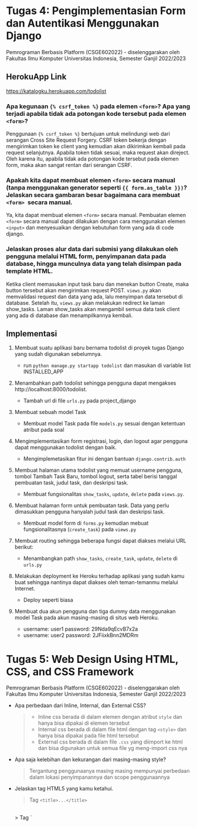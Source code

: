 # Tugas 4: Pengimplementasian Form dan Autentikasi Menggunakan Django

Pemrograman Berbasis Platform (CSGE602022) - diselenggarakan oleh Fakultas Ilmu Komputer Universitas Indonesia, Semester Ganjil 2022/2023

## HerokuApp Link
https://katalogku.herokuapp.com/todolist

###  Apa kegunaan `{% csrf_token %}` pada elemen `<form>`? Apa yang terjadi apabila tidak ada potongan kode tersebut pada elemen `<form>`?
Penggunaan `{% csrf_token %}` bertujuan untuk melindungi web dari serangan Cross Site Request Forgery. CSRF token bekerja dengan mengirimkan token ke client yang kemudian akan dikirimkan kembali pada request selanjutnya. Apabila token tidak sesuai, maka request akan direject. Oleh karena itu, apabila tidak ada potongan kode tersebut pada elemen form, maka akan sangat rentan dari serangan CSRF.

### Apakah kita dapat membuat elemen `<form>` secara manual (tanpa menggunakan generator seperti `{{ form.as_table }})`? Jelaskan secara gambaran besar bagaimana cara membuat `<form> `secara manual.
Ya, kita dapat membuat elemen `<form>` secara manual. Pembuatan elemen `<form>` secara manual dapat dilakukan dengan cara menggunakan elemen `<input>` dan menyesuaikan dengan kebutuhan form yang ada di code django.

### Jelaskan proses alur data dari submisi yang dilakukan oleh pengguna melalui HTML form, penyimpanan data pada database, hingga munculnya data yang telah disimpan pada template HTML.
Ketika client memasukan input task baru dan menekan button Create, maka button tersebut akan mengirimkan request POST. `views.py` akan memvalidasi request dan data yang ada, lalu menyimpan data tersebut di database. Setelah itu, `views.py` akan melakukan redirect ke laman show_tasks. Laman show_tasks akan mengambil semua data task client yang ada di database dan menampilkannya kembali.

## Implementasi
1.  Membuat suatu aplikasi baru bernama todolist di proyek tugas Django yang sudah digunakan sebelumnya.
    - run `python manage.py startapp todolist` dan masukan di variable list INSTALLED_APP

2. Menambahkan path todolist sehingga pengguna dapat mengakses http://localhost:8000/todolist.
    - Tambah url di file `urls.py` pada project_django

3. Membuat sebuah model Task
    - Membuat model Task pada file `models.py` sesuai dengan ketentuan atribut pada soal

4. Mengimplementasikan form registrasi, login, dan logout agar pengguna dapat menggunakan todolist dengan baik.
    - Mengimplemetasikan fitur ini dengan bantuan `django.contrib.auth`

5. Membuat halaman utama todolist yang memuat username pengguna, tombol Tambah Task Baru, tombol logout, serta tabel berisi tanggal pembuatan task, judul task, dan deskripsi task.
    - Membuat fungsionalitas `show_tasks`, `update`, `delete` pada `views.py`. 

6. Membuat halaman form untuk pembuatan task. Data yang perlu dimasukkan pengguna hanyalah judul task dan deskripsi task.
    - Membuat model form di `forms.py` kemudian mebuat fungsionalitasnya (`create_task`) pada `views.py`

7. Membuat routing sehingga beberapa fungsi dapat diakses melalui URL berikut:
    - Menambangkan path `show_tasks`, `create_task`, `update`, `delete` di `urls.py` 

8. Melakukan deployment ke Heroku terhadap aplikasi yang sudah kamu buat sehingga nantinya dapat diakses oleh teman-temanmu melalui Internet.
    - Deploy seperti biasa

9. Membuat dua akun pengguna dan tiga dummy data menggunakan model Task pada akun masing-masing di situs web Heroku.
    - username: user1 password: 29Nda9qEcvB7x2a
    - username: user2 password: 2JFiixkBnn2MDRm

#
# Tugas 5: Web Design Using HTML, CSS, and CSS Framework
Pemrograman Berbasis Platform (CSGE602022) - diselenggarakan oleh Fakultas Ilmu Komputer Universitas Indonesia, Semester Ganjil 2022/2023

- Apa perbedaan dari Inline, Internal, dan External CSS?
    > - Inline css berada di dalam elemen dengan atribut `style` dan hanya bisa dipakai di elemen tersebut
    > - Internal css berada di dalam file html dengan tag `<style>` dan hanya bisa dipakai pada file html tersebut
    > - External css berada di dalam file `.css` yang diimport ke html dan bisa digunakan untuk semua file yg meng-import css nya

- Apa saja kelebihan dan kekurangan dari masing-masing style?
    > Tergantung penggunaanya masing masing mempunyai perbedaan dalam lokasi penyimpanannya dan scope penggunaannya
- Jelaskan tag HTML5 yang kamu ketahui.
    > Tag `<title>...</title>` 
    </br>
    > Tag `<TITLE>` tugasnya adalah memberikan informasi berupa judul dokumen HTML.
    </br>
    > Tag `<body>...</body>`
    </br>
    > Tag `<BODY>` tugasnya adalah memberikan isi dari suatu dokumen yang akan ditampilkan oleh web browsernya.
    </br>
    > Tag `<p>...</p>`
    > Tag `<P>` tugasnya adalah untuk membuat sebuah paragraf.

- Jelaskan tipe-tipe CSS selector yang kamu ketahui.
    > - `*` -- Universal selector, match semua elemen.
    > - `elementname` (contoh: `input`) -- Type selector, memilih suatu tag.
    > - `.classname` -- Class selector, memilih tag dengan class yang disebut
    > - `#idname` -- ID selector, memilih elemen yang memiliki ID tersebut

- Jelaskan bagaimana cara kamu mengimplementasikan checklist di atas.
    > - Saya menggunakan daisyUI dan melakukan instalasi melalui CDN
    > - Saya melakukan perubahan ui dengan menggunakan daisy ui dan talwind css
    > - Agar responsive komponen-komponen memanfaatkan class yang ada di talwind css 
